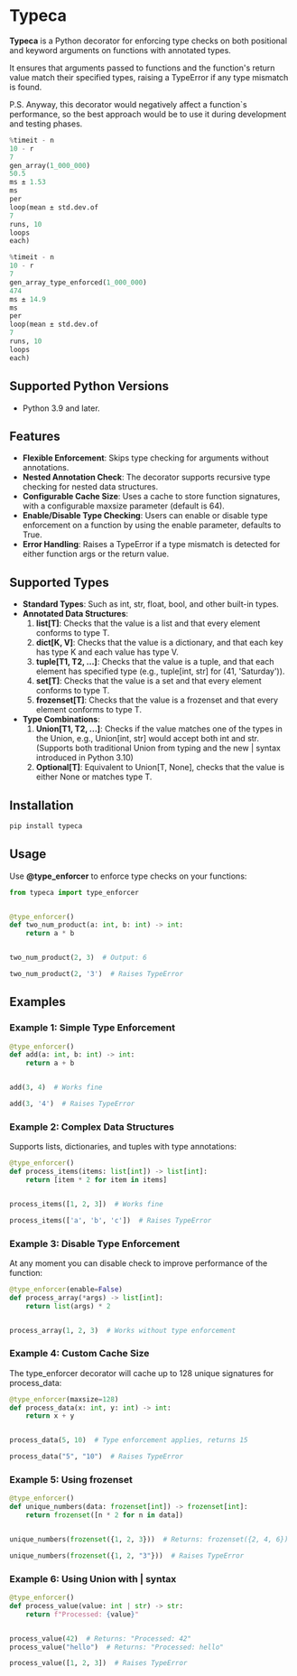 # Typeca

**Typeca** is a Python decorator for enforcing type checks on both positional and keyword arguments
on functions with annotated types.

It ensures that arguments passed to functions and the function's return value match their specified types,
raising a TypeError if any type mismatch is found.

P.S. Anyway, this decorator would negatively affect a function`s performance, so the best approach would be to use it
during development and testing phases.

```python
%timeit - n
10 - r
7
gen_array(1_000_000)
50.5
ms ± 1.53
ms
per
loop(mean ± std.dev.of
7
runs, 10
loops
each)

%timeit - n
10 - r
7
gen_array_type_enforced(1_000_000)
474
ms ± 14.9
ms
per
loop(mean ± std.dev.of
7
runs, 10
loops
each)
```

## Supported Python Versions

* Python 3.9 and later.

## Features

* **Flexible Enforcement**: Skips type checking for arguments without annotations.
* **Nested Annotation Check**: The decorator supports recursive type checking for nested data structures.
* **Configurable Cache Size**: Uses a cache to store function signatures, with a configurable maxsize parameter (default
  is 64).
* **Enable/Disable Type Checking**: Users can enable or disable type enforcement on a function by using the enable
  parameter, defaults to True.
* **Error Handling**: Raises a TypeError if a type mismatch is detected for either function args or the return value.

## Supported Types

* **Standard Types**: Such as int, str, float, bool, and other built-in types.
* **Annotated Data Structures**:
    1. **list[T]**: Checks that the value is a list and that every element conforms to type T.
    2. **dict[K, V]**: Checks that the value is a dictionary, and that each key has type K and each value has type V.
    3. **tuple[T1, T2, ...]**: Checks that the value is a tuple, and that each element has specified type (e.g.,
       tuple[int, str] for (41, 'Saturday')).
    4. **set[T]**: Checks that the value is a set and that every element conforms to type T.
    5. **frozenset[T]**: Checks that the value is a frozenset and that every element conforms to type T.
* **Type Combinations**:
    1. **Union[T1, T2, ...]**: Checks if the value matches one of the types in the Union, e.g., Union[int, str] would
       accept both int and str. (Supports both traditional Union from typing and the new | syntax introduced in Python
       3.10)
    2. **Optional[T]**: Equivalent to Union[T, None], checks that the value is either None or matches type T.

## Installation

```bash
pip install typeca
```

## Usage

Use **@type_enforcer** to enforce type checks on your functions:

```python
from typeca import type_enforcer


@type_enforcer()
def two_num_product(a: int, b: int) -> int:
    return a * b


two_num_product(2, 3)  # Output: 6

two_num_product(2, '3')  # Raises TypeError
```

## Examples

### Example 1: Simple Type Enforcement

```python
@type_enforcer()
def add(a: int, b: int) -> int:
    return a + b


add(3, 4)  # Works fine

add(3, '4')  # Raises TypeError
```

### Example 2: Complex Data Structures

Supports lists, dictionaries, and tuples with type annotations:

```python
@type_enforcer()
def process_items(items: list[int]) -> list[int]:
    return [item * 2 for item in items]


process_items([1, 2, 3])  # Works fine

process_items(['a', 'b', 'c'])  # Raises TypeError
```

### Example 3: Disable Type Enforcement

At any moment you can disable check to improve performance of the function:

```python
@type_enforcer(enable=False)
def process_array(*args) -> list[int]:
    return list(args) * 2


process_array(1, 2, 3)  # Works without type enforcement
```

### Example 4: Custom Cache Size

The type_enforcer decorator will cache up to 128 unique signatures for process_data:

```python
@type_enforcer(maxsize=128)
def process_data(x: int, y: int) -> int:
    return x + y


process_data(5, 10)  # Type enforcement applies, returns 15

process_data("5", "10")  # Raises TypeError
```

### Example 5: Using frozenset

```python
@type_enforcer()
def unique_numbers(data: frozenset[int]) -> frozenset[int]:
    return frozenset([n * 2 for n in data])


unique_numbers(frozenset({1, 2, 3}))  # Returns: frozenset({2, 4, 6})

unique_numbers(frozenset({1, 2, "3"}))  # Raises TypeError
```

### Example 6: Using Union with | syntax

```python
@type_enforcer()
def process_value(value: int | str) -> str:
    return f"Processed: {value}"


process_value(42)  # Returns: "Processed: 42"
process_value("hello")  # Returns: "Processed: hello"

process_value([1, 2, 3])  # Raises TypeError
```